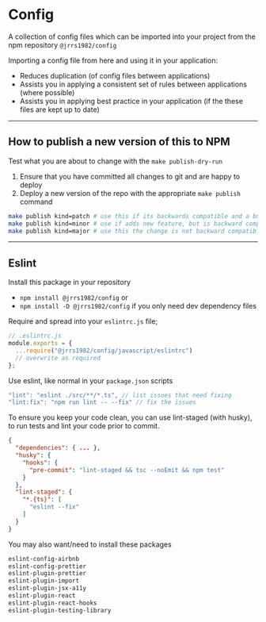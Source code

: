 # Config

A collection of config files which can be imported into your project from the npm repository `@jrrs1982/config`

Importing a config file from here and using it in your application:

- Reduces duplication (of config files between applications)
- Assists you in applying a consistent set of rules between applications (where possible)
- Assists you in applying best practice in your application (if the these files are kept up to date)

---

## How to publish a new version of this to NPM

Test what you are about to change with the `make publish-dry-run`

1. Ensure that you have committed all changes to git and are happy to deploy
2. Deploy a new version of the repo with the appropriate `make publish` command

```sh
make publish kind=patch # use this if its backwards compatible and a bug fix
make publish kind=minor # use if adds new feature, but is backward compatible
make publish kind=major # use this the change is not backward compatible
```

---

## Eslint

Install this package in your repository

- `npm install @jrrs1982/config`
or
- `npm install -D @jrrs1982/config` if you only need dev dependency files

Require and spread into your `eslintrc.js` file;

```js
// .eslintrc.js
module.exports = {
  ...require("@jrrs1982/config/javascript/eslintrc")
  // overwrite as required
};
```

Use eslint, like normal in your `package.json` scripts

```js
"lint": "eslint ./src/**/*.ts", // list issues that need fixing
"lint:fix": "npm run lint -- --fix" // fix the issues
```

To ensure you keep your code clean, you can use lint-staged (with husky), to run tests and lint your code prior to commit.

```json
{
  "dependencies": { ... },
  "husky": {
    "hooks": {
      "pre-commit": "lint-staged && tsc --noEmit && npm test"
    }
  },
  "lint-staged": {
    "*.{ts}": [
      "eslint --fix"
    ]
  }
}
```

You may also want/need to install these packages

```sh
eslint-config-airbnb
eslint-config-prettier
eslint-plugin-prettier
eslint-plugin-import
eslint-plugin-jsx-a11y
eslint-plugin-react
eslint-plugin-react-hooks
eslint-plugin-testing-library
```

